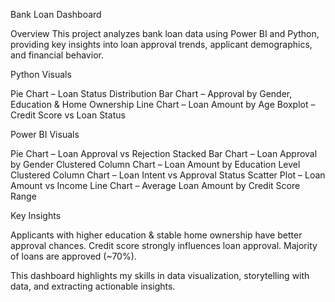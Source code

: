 Bank Loan Dashboard

Overview
This project analyzes bank loan data using Power BI and Python, providing key insights into loan approval trends, applicant demographics, and financial behavior.

Python Visuals

Pie Chart – Loan Status Distribution
Bar Chart – Approval by Gender, Education & Home Ownership
Line Chart – Loan Amount by Age
Boxplot – Credit Score vs Loan Status

Power BI Visuals

Pie Chart – Loan Approval vs Rejection
Stacked Bar Chart – Loan Approval by Gender
Clustered Column Chart – Loan Amount by Education Level
Clustered Column Chart – Loan Intent vs Approval Status
Scatter Plot – Loan Amount vs Income
Line Chart – Average Loan Amount by Credit Score Range

Key Insights

Applicants with higher education & stable home ownership have better approval chances.
Credit score strongly influences loan approval.
Majority of loans are approved (~70%).

This dashboard highlights my skills in data visualization, storytelling with data, and extracting actionable insights.

